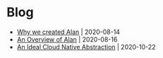 # Blog

  - [Why we created Alan](./why_alan.md) | 2020-08-14
  - [An Overview of Alan](./alan_overview.md) | 2020-08-16
  - [An Ideal Cloud Native Abstraction](./cloud_abstraction.md) | 2020-10-22